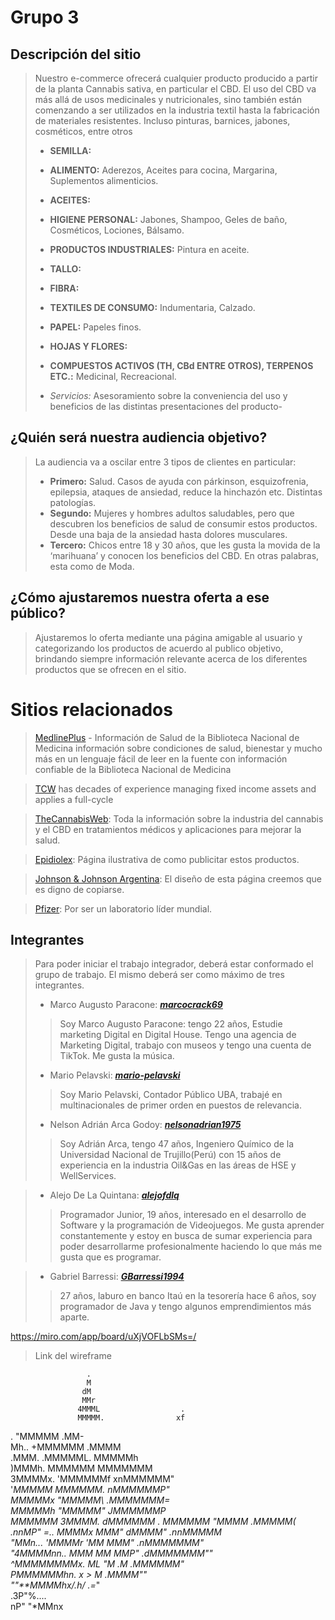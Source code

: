 # Grupo 3

## **Descripción del sitio**

> Nuestro e-commerce ofrecerá cualquier producto producido a partir de la planta Cannabis sativa, en particular el CBD. El uso del
> CBD va más allá de usos medicinales y nutricionales, sino también 
> están comenzando a ser utilizados en la industria textil hasta la 
> fabricación de materiales resistentes.
> Incluso pinturas, barnices, jabones, cosméticos, entre otros
>
> - **SEMILLA:**
>
> - **ALIMENTO:**
> Aderezos,
> Aceites para cocina,
> Margarina,
> Suplementos alimenticios.
> 
> - **ACEITES:**
> 
> - **HIGIENE PERSONAL:**
> Jabones,
> Shampoo,
> Geles de baño,
> Cosméticos,
> Lociones,
> Bálsamo.
> 
> - **PRODUCTOS INDUSTRIALES:**
> Pintura en aceite.
> 
> - **TALLO:**
>
> - **FIBRA:**
>
> - **TEXTILES DE CONSUMO:**
> Indumentaria,
> Calzado.
>
> - **PAPEL:**
> Papeles finos.
> 
> - **HOJAS Y FLORES:**
>
> - **COMPUESTOS ACTIVOS (TH, CBd ENTRE OTROS), TERPENOS ETC.:**
> Medicinal,
> Recreacional.
> 
>
> - *Servicios:* Asesoramiento sobre la conveniencia del uso y 
> beneficios de las distintas presentaciones del producto-



## ¿Quién será nuestra audiencia objetivo?
 
> La audiencia va a oscilar entre 3 tipos de clientes en particular:
>
> - **Primero:** Salud. Casos de ayuda con párkinson, esquizofrenia, 
> epilepsia, ataques de ansiedad, reduce la hinchazón etc. Distintas 
> patologías. 
> - **Segundo:** Mujeres y hombres adultos saludables, pero que descubren
> los beneficios de salud de consumir estos productos. Desde una baja 
> de la ansiedad hasta dolores musculares. 
> - **Tercero:** Chicos entre 18 y 30 años, que les gusta la movida de la
> ‘marihuana’ y conocen los beneficios del CBD. En otras palabras, esta
> como de Moda.

## ¿Cómo ajustaremos nuestra oferta a ese público?

> Ajustaremos lo oferta mediante una página amigable al usuario y 
> categorizando los productos de acuerdo al publico objetivo, brindando
> siempre información relevante acerca de los diferentes productos que
> se ofrecen en el sitio.


#	**Sitios relacionados**

>[MedlinePlus](https://medlineplus.gov/spanish/) - Información de Salud de la Biblioteca Nacional
>de Medicina información sobre condiciones de salud, bienestar 
>y mucho más en un lenguaje fácil de leer en  la fuente con 
>información confiable de la Biblioteca Nacional de Medicina

>[TCW](https://www.tcw.com/) has decades of experience managing fixed income assets 
>and applies a full-cycle


>[TheCannabisWeb](https://thecannabisweb.org/): Toda la información sobre la industria del cannabis y el CBD
>en tratamientos médicos y aplicaciones para mejorar la salud.


> [Epidiolex](https://www.epidiolex.com/): Página ilustrativa de como publicitar estos productos.


>[Johnson & Johnson Argentina](https://www.jnjarg.com/): El diseño de esta 
>página creemos que es digno de copiarse.

>[Pfizer](https://www.pfizer.com.ar/): Por ser un laboratorio líder mundial.

## **Integrantes** 
> Para poder iniciar el trabajo integrador, deberá estar conformado el
> grupo de trabajo. El mismo deberá ser como máximo de tres integrantes.
> 
> - Marco Augusto Paracone: ***[marcocrack69](https://github.com/marcocrack69)***
> > Soy Marco Augusto Paracone: tengo 22 años, Estudie marketing Digital
> en Digital House. Tengo una agencia de Marketing Digital, trabajo con
> museos y tengo una cuenta de TikTok. Me gusta la música.
> 
> - Mario Pelavski: ***[mario-pelavski](https://github.com/Mario-Pelavski)***
> > Soy Mario Pelavski, Contador Público UBA, trabajé en multinacionales
> de primer orden en puestos de relevancia.
> 
> - Nelson Adrián Arca Godoy: ***[nelsonadrian1975](https://github.com/nelsonadrian1975)***
> > Soy Adrián Arca, tengo 47 años, Ingeniero Químico de la Universidad 
> Nacional de Trujillo(Perú) con 15 años de experiencia en la industria
> Oil&Gas en las áreas de HSE y WellServices.

> - Alejo De La Quintana: ***[alejofdlq](https://github.com/alejofdlq)*** 
> > Programador Junior, 19 años, interesado en el desarrollo de Software y la programación de Videojuegos. Me gusta aprender constantemente y estoy en busca de sumar experiencia para poder desarrollarme profesionalmente haciendo lo que más me gusta que es programar.

> - Gabriel Barressi:  ***[GBarressi1994](https://github.com/GBarressi1994)***
> > 27 años, laburo en banco Itaú en la tesorería hace 6 años, soy programador de Java y tengo algunos emprendimientos más aparte.

https://miro.com/app/board/uXjVOFLbSMs=/ 
>Link del wireframe

                     .                          
                     M                          
                    dM                          
                    MMr                         
                   4MMML                  .     
                   MMMMM.                xf     
   .              "MMMMM               .MM-     
    Mh..          +MMMMMM            .MMMM      
    .MMM.         .MMMMML.          MMMMMh      
     )MMMh.        MMMMMM         MMMMMMM       
      3MMMMx.     'MMMMMMf      xnMMMMMM"       
      '*MMMMM      MMMMMM.     nMMMMMMP"        
        *MMMMMx    "MMMMM\    .MMMMMMM=         
         *MMMMMh   "MMMMM"   JMMMMMMP           
           MMMMMM   3MMMM.  dMMMMMM            .
            MMMMMM  "MMMM  .MMMMM(        .nnMP"
=..          *MMMMx  MMM"  dMMMM"    .nnMMMMM*  
  "MMn...     'MMMMr 'MM   MMM"   .nMMMMMMM*"   
   "4MMMMnn..   *MMM  MM  MMP"  .dMMMMMMM""     
     ^MMMMMMMMx.  *ML "M .M*  .MMMMMM**"        
        *PMMMMMMhn. *x > M  .MMMM**""           
           ""**MMMMhx/.h/ .=*"                  
                    .3P"%....                   
                  nP"     "*MMnx  
